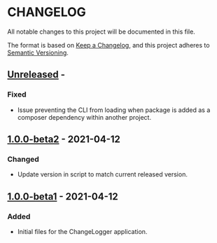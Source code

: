 # CHANGELOG

All notable changes to this project will be documented in this file.

The format is based on [Keep a Changelog](https://keepachangelog.com/en/1.0.0/),
and this project adheres to [Semantic Versioning](https://semver.org/spec/v2.0.0.html).


## [Unreleased] -
[Unreleased]: https://github.com/SirJohn96/changelogger/compare/1.0.0-beta2...Unreleased

### Fixed
- Issue preventing the CLI from loading when package is added as a composer dependency within another project.


## [1.0.0-beta2] - 2021-04-12
[1.0.0-beta2]: https://github.com/SirJohn96/changelogger/compare/1.0.0-beta1...1.0.0-beta2

### Changed
- Update version in script to match current released version.


## [1.0.0-beta1] - 2021-04-12
[1.0.0-beta1]: https://github.com/SirJohn96/changelogger/releases/tag/1.0.0-beta1

### Added
- Initial files for the ChangeLogger application.




